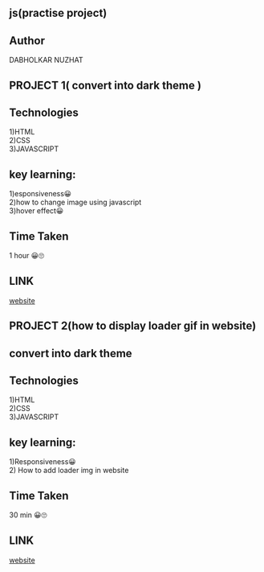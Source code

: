 ## js(practise project)

## Author
DABHOLKAR NUZHAT

## PROJECT 1( convert into dark theme )
 
## Technologies
1)HTML<br>
2)CSS<br>
3)JAVASCRIPT

## key learning:
1)esponsiveness😀<br>
2)how to change image using javascript <br>
3)hover effect😀


## Time Taken
1 hour 😀🙄

## LINK
[website ](https://nd-1.netlify.app/) 



## PROJECT 2(how to display loader gif in website)
 ## convert into dark theme 
## Technologies
1)HTML<br>
2)CSS<br>
3)JAVASCRIPT

## key learning:
1)Responsiveness😀<br>
2) How to add loader img in website <br>



## Time Taken
30 min 😀🙄

## LINK
[website ](https://nd-2.netlify.app/) 
